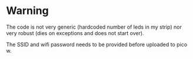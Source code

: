 # Warning

The code is not very generic (hardcoded number of leds in my strip)
nor very robust (dies on exceptions and does not start over).

The SSID and wifi password needs to be provided before uploaded to pico w.
